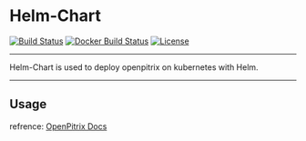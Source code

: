 
# Helm-Chart

[![Build Status](https://travis-ci.org/openpitrix/helm-chart.svg)](https://travis-ci.org/openpitrix/helm-chart)
[![Docker Build Status](https://img.shields.io/docker/build/openpitrix/helm-chart.svg)](https://hub.docker.com/r/openpitrix/helm-chart/)
[![License](http://img.shields.io/badge/license-apache%20v2-blue.svg)](https://github.com/openpitrix/openpitrix/blob/master/LICENSE)

----

Helm-Chart is used to deploy openpitrix on kubernetes with Helm.

----

## Usage

refrence: [OpenPitrix Docs](https://docs.openpitrix.io/v0.3/zh-CN/installation/helm-chart/)
